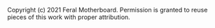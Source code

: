 Copyright (c) 2021 Feral Motherboard.
Permission is granted to reuse pieces of this work with proper attribution.
